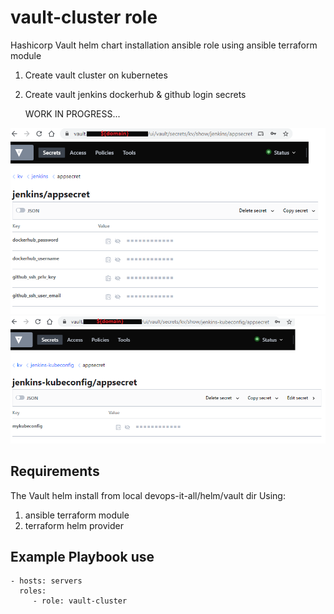 vault-cluster role
==================

Hashicorp Vault helm chart installation ansible role using ansible terraform module
1) Create vault cluster on kubernetes
2) Create vault jenkins dockerhub & github login secrets

    WORK IN PROGRESS...

<img src="../../../images/haproxy-vault-jenkins-appsecret.png" width="600" >
<img src="../../../images/haproxy-vault-jenkins-kubeconfig-appsecret.png" width="600" >

Requirements
------------

The Vault helm install from local devops-it-all/helm/vault dir
Using:
1) ansible terraform module
2) terraform helm provider

Example Playbook use
--------------------
    - hosts: servers
      roles:
         - role: vault-cluster

